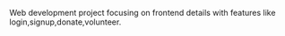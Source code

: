 Web development project focusing on frontend details with features like login,signup,donate,volunteer.
